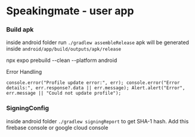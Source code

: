 # Speakingmate - user app

### Build apk

inside android folder run `./gradlew assembleRelease`
apk will be generated inside `android/app/build/outputs/apk/release`

npx expo prebuild --clean --platform android

Error Handling

`
console.error("Profile update error:", err);
console.error("Error details:", err.response?.data || err.message);
Alert.alert("Error", err.message || "Could not update profile");
`


### SigningConfig

inside android folder `./gradlew signingReport` to get SHA-1 hash. Add this firebase console or google cloud console
